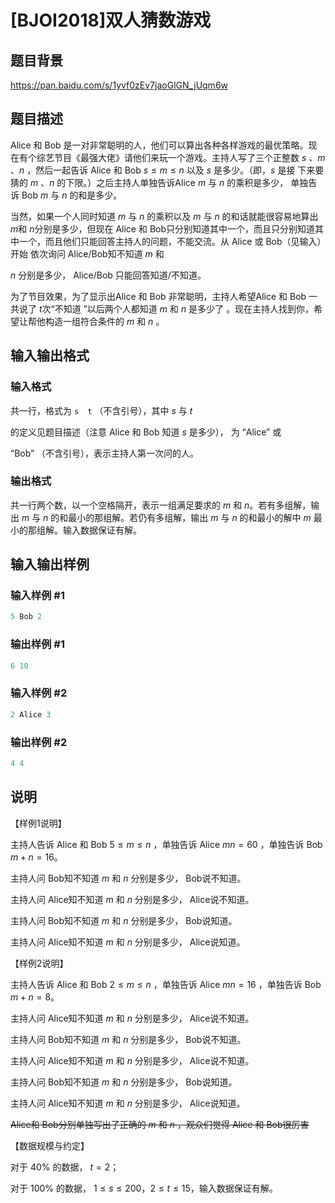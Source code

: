 # [BJOI2018]双人猜数游戏

## 题目背景

https://pan.baidu.com/s/1yvf0zEv7jaoGlGN_jUqm6w

## 题目描述

Alice 和 Bob 是一对非常聪明的人，他们可以算出各种各样游戏的最优策略。现在有个综艺节目《最强大佬》请他们来玩一个游戏。主持人写了三个正整数 $s$ 、$m$ 、$n$ ，然后一起告诉 Alice 和 Bob $s \leq m \leq n$ 以及 $s$ 是多少。（即，$s$ 是接 下来要猜的 $m$ 、$n$ 的下限。）之后主持人单独告诉Alice $m$ 与 $n$ 的乘积是多少， 单独告诉 Bob $m$ 与 $n$ 的和是多少。

当然，如果一个人同时知道 $m$ 与 $n$ 的乘积以及 $m$ 与 $n$ 的和话就能很容易地算出 $m$和 $n$分别是多少，但现在 Alice 和 Bob只分别知道其中一个，而且只分别知道其中一个，而且他们只能回答主持人的问题，不能交流。从 Alice 或 Bob（见输入）开始 依次询问 Alice/Bob知不知道 $m$ 和

$n$ 分别是多少， Alice/Bob 只能回答知道/不知道。

为了节目效果，为了显示出Alice 和 Bob 非常聪明，主持人希望Alice 和 Bob 一共说了 $t$次“不知道 ”以后两个人都知道 $m$ 和 $n$ 是多少了 。现在主持人找到你，希望让帮他构造一组符合条件的 $m$ 和 $n$ 。

## 输入输出格式

### 输入格式

共一行，格式为 `s  t` （不含引号），其中 $s$ 与 $t$

的定义见题目描述（注意 Alice 和 Bob 知道 $s$ 是多少）， 为 “Alice” 或

“Bob” （不含引号），表示主持人第一次问的人。

### 输出格式

共一行两个数，以一个空格隔开，表示一组满足要求的 $m$ 和 $n$。若有多组解，输出 $m$ 与 $n$ 的和最小的那组解。若仍有多组解，输出 $m$ 与 $n$ 的和最小的解中 $m$ 最小的那组解。输入数据保证有解。

## 输入输出样例

### 输入样例 #1

```cpp
5 Bob 2

```
### 输出样例 #1

```cpp
6 10
```


### 输入样例 #2

```cpp
2 Alice 3
```


### 输出样例 #2

```cpp
4 4

```
## 说明

【样例1说明】

主持人告诉 Alice 和 Bob $5 \leq m \leq n$ ，单独告诉 Alice $mn = 60$ ，单独告诉 Bob $m + n = 16$。

主持人问 Bob知不知道 $m$ 和 $n$ 分别是多少， Bob说不知道。

主持人问 Alice知不知道 $m$ 和 $n$ 分别是多少， Alice说不知道。

主持人问 Bob知不知道 $m$ 和 $n$ 分别是多少， Bob说知道。

主持人问 Alice知不知道 $m$ 和 $n$ 分别是多少， Alice说知道。

【样例2说明】

主持人告诉 Alice 和 Bob $2 \leq m \leq n$ ，单独告诉 Alice $mn = 16$ ，单独告诉 Bob $m + n = 8$。

主持人问 Alice知不知道 $m$ 和 $n$ 分别是多少， Alice说不知道。

主持人问 Bob知不知道 $m$ 和 $n$ 分别是多少， Bob说不知道。

主持人问 Alice知不知道 $m$ 和 $n$ 分别是多少， Alice说不知道。

主持人问 Bob知不知道 $m$ 和 $n$ 分别是多少， Bob说知道。

主持人问 Alice知不知道 $m$ 和 $n$ 分别是多少， Alice说知道。

~~Alice和 Bob分别单独写出了正确的 $m$ 和 $n$ ，观众们觉得 Alice 和 Bob很厉害~~

【数据规模与约定】

对于 $40\%$ 的数据， $t = 2$；

对于 $100\%$ 的数据， $1 \leq s \leq 200$，$2 \leq t \leq 15$，输入数据保证有解。

